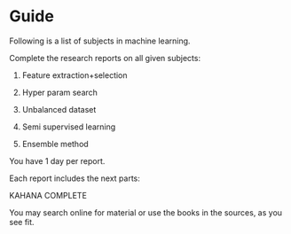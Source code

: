# Guide

Following is a list of subjects in machine learning. 

Complete the research reports on all given subjects:

1. Feature extraction+selection

1. Hyper param search

1. Unbalanced dataset

1. Semi supervised learning

1. Ensemble method

You have 1 day per report.

Each report includes the next parts:

KAHANA COMPLETE

You may search online for material or use the books in the sources, as you see fit.

